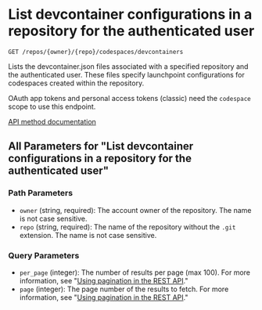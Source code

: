 # List devcontainer configurations in a repository for the authenticated user

`GET /repos/{owner}/{repo}/codespaces/devcontainers`

Lists the devcontainer.json files associated with a specified repository and the authenticated user. These files
specify launchpoint configurations for codespaces created within the repository.

OAuth app tokens and personal access tokens (classic) need the `codespace` scope to use this endpoint.

[API method documentation](https://docs.github.com/rest/codespaces/codespaces#list-devcontainer-configurations-in-a-repository-for-the-authenticated-user)

## All Parameters for "List devcontainer configurations in a repository for the authenticated user"

### Path Parameters

- `owner` (string, required): The account owner of the repository. The name is not case sensitive.
- `repo` (string, required): The name of the repository without the `.git` extension. The name is not case sensitive.
### Query Parameters

- `per_page` (integer): The number of results per page (max 100). For more information, see "[Using pagination in the REST API](https://docs.github.com/rest/using-the-rest-api/using-pagination-in-the-rest-api)."
- `page` (integer): The page number of the results to fetch. For more information, see "[Using pagination in the REST API](https://docs.github.com/rest/using-the-rest-api/using-pagination-in-the-rest-api)."